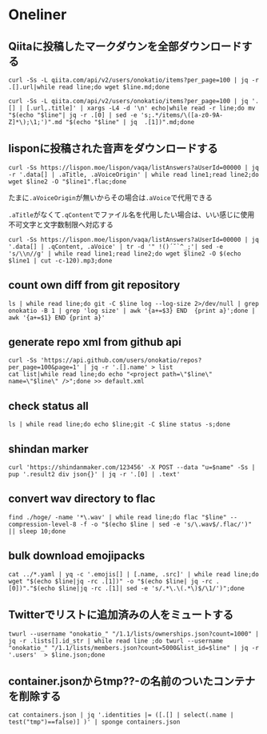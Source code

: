 # Oneliner

## Qiitaに投稿したマークダウンを全部ダウンロードする

```
curl -Ss -L qiita.com/api/v2/users/onokatio/items?per_page=100 | jq -r .[].url|while read line;do wget $line.md;done
```

```
curl -Ss -L qiita.com/api/v2/users/onokatio/items?per_page=100 | jq '.[] | [.url,.title]' | xargs -L4 -d '\n' echo|while read -r line;do mv "$(echo "$line"| jq -r .[0] | sed -e 's;.*/items/\([a-z0-9A-Z]*\);\1;')".md "$(echo "$line" | jq  .[1])".md;done
```

## lisponに投稿された音声をダウンロードする

```
curl -Ss https://lispon.moe/lispon/vaqa/listAnswers?aUserId=00000 | jq -r '.data[] | .aTitle, .aVoiceOrigin' | while read line1;read line2;do wget $line2 -O "$line1".flac;done
```

たまに`.aVoiceOrigin`が無いからその場合は`.aVoice`で代用できる

`.aTitle`がなくて`.qContent`でファイル名を代用したい場合は、いい感じに使用不可文字と文字数制限へ対応する

```
curl -Ss https://lispon.moe/lispon/vaqa/listAnswers?aUserId=00000 | jq '.data[] | .qContent, .aVoice' | tr -d '" !()´˘`^_;'| sed -e 's/\\n//g' | while read line1;read line2;do wget $line2 -O $(echo $line1 | cut -c-120).mp3;done
```

## count own diff from git repository

```
ls | while read line;do git -C $line log --log-size 2>/dev/null | grep onokatio -B 1 | grep 'log size' | awk '{a+=$3} END  {print a}';done | awk '{a+=$1} END {print a}'
```

## generate repo xml from github api

```
curl -Ss 'https://api.github.com/users/onokatio/repos?per_page=100&page=1' | jq -r '.[].name' > list
cat list|while read line;do echo "<project path=\"$line\" name=\"$line\" />";done >> default.xml
```

## check status all

```
ls | while read line;do echo $line;git -C $line status -s;done
```

## shindan marker

```
curl 'https://shindanmaker.com/123456' -X POST --data "u=$name" -Ss | pup '.result2 div json{}' | jq -r '.[0] | .text'
```

## convert wav directory to flac

```
find ./hoge/ -name '*\.wav' | while read line;do flac "$line" --compression-level-8 -f -o "$(echo $line | sed -e 's/\.wav$/.flac/')" || sleep 10;done
```

## bulk download emojipacks

```
cat ../*.yaml | yq -c '.emojis[] | [.name, .src]' | while read line;do wget "$(echo $line|jq -rc .[1])" -o "$(echo $line| jq -rc .[0])"."$(echo $line|jq -rc .[1]| sed -e 's/.*\.\(.*\)$/\1/')";done
```

## Twitterでリストに追加済みの人をミュートする

```
twurl --username "onokatio_" "/1.1/lists/ownerships.json?count=1000" | jq -r .lists[].id_str | while read line ;do twurl --username "onokatio_" "/1.1/lists/members.json?count=5000&list_id=$line" | jq -r '.users'  > $line.json;done
```

## container.jsonからtmp??-の名前のついたコンテナを削除する

```
cat containers.json | jq '.identities |= ([.[] | select(.name | test("tmp")==false)] )' | sponge containers.json
```
